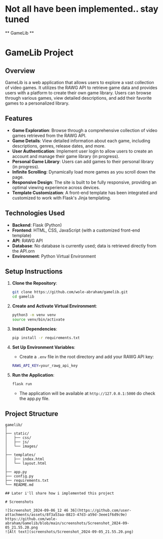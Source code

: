 # Not all have been implemented.. stay tuned




** GameLib **
# GameLib Project

## Overview

GameLib is a web application that allows users to explore a vast collection of video games. It utilizes the RAWG API to retrieve game data and provides users with a platform to create their own game library. Users can browse through various games, view detailed descriptions, and add their favorite games to a personalized library.

## Features

- **Game Exploration**: Browse through a comprehensive collection of video games retrieved from the RAWG API.
- **Game Details**: View detailed information about each game, including descriptions, genres, release dates, and more.
- **User Authentication**: Implement user login to allow users to create an account and manage their game library (in progress).
- **Personal Game Library**: Users can add games to their personal library (in progress).
- **Infinite Scrolling**: Dynamically load more games as you scroll down the page.
- **Responsive Design**: The site is built to be fully responsive, providing an optimal viewing experience across devices.
- **Template Customization**: A front-end template has been integrated and customized to work with Flask's Jinja templating.

## Technologies Used

- **Backend**: Flask (Python)
- **Frontend**: HTML, CSS, JavaScript (with a customized front-end template)
- **API**: RAWG API
- **Database**: No database is currently used; data is retrieved directly from the API.orn
- **Environment**: Python Virtual Environment

## Setup Instructions

1. **Clone the Repository**:
    ```bash
    git clone https://github.com/wole-abraham/gamelib.git
    cd gamelib
    ```

2. **Create and Activate Virtual Environment**:
    ```bash
    python3 -m venv venv
    source venv/bin/activate
    ```

3. **Install Dependencies**:
    ```bash
    pip install -r requirements.txt
    ```

4. **Set Up Environment Variables**:
    - Create a `.env` file in the root directory and add your RAWG API key:
    ```bash
    RAWG_API_KEY=your_rawg_api_key
    ```

5. **Run the Application**:
    ```bash
    flask run
    ```
   - The application will be available at `http://127.0.0.1:5000` do check the app.py file. 
     

## Project Structure

```plaintext
gamelib/
│
├── static/
│   ├── css/
│   ├── js/
│   └── images/
│
├── templates/
│   ├── index.html
│   └── layout.html
│
├── app.py
├── config.py
├── requirements.txt
└── README.md

## Later i'll share how i implemented this project

# Screenshots

![Screenshot_2024-09-06_12 46 36](https://github.com/user-attachments/assets/8f3a53aa-8823-47d3-a59d-3eee1f6d9c9e)
https://github.com/wole-abraham/Gamelib/blob/main/screenshots/Screenshot_2024-09-05_21.55.20.png
![Alt text](screenshots/Screenshot_2024-09-05_21.55.20.png)

